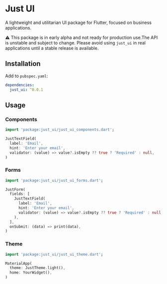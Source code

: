 # Just UI

A lightweight and utilitarian UI package for Flutter, focused on business applications.

⚠️ This package is in early alpha and not ready for production use.The API is unstable and subject to change.
Please avoid using `just_ui` in real applications until a stable release is available.

## Installation

Add to `pubspec.yaml`:

```yaml
dependencies:
  just_ui: ^0.0.1
```

## Usage

### Components

```dart
import 'package:just_ui/just_ui_components.dart';

JustTextField(
  label: 'Email',
  hint: 'Enter your email',
  validator: (value) => value?.isEmpty ?? true ? 'Required' : null,
)
```

### Forms

```dart
import 'package:just_ui/just_ui_forms.dart';

JustForm(
  fields: [
    JustTextField(
      label: 'Email',
      hint: 'Enter your email',
      validator: (value) => value?.isEmpty ?? true ? 'Required' : null,
    ),
  ],
  onSubmit: (data) => print(data),
)
```

### Theme
```dart
import 'package:just_ui/just_ui_theme.dart';

MaterialApp(
  theme: JustTheme.light(),
  home: YourWidget(),
)
```
